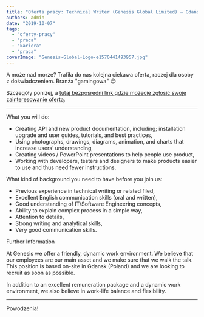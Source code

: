 ```yaml
---
title: "Oferta pracy: Technical Writer (Genesis Global Limited) – Gdańsk"
authors: admin
date: "2019-10-07"
tags:
  - "oferty-pracy"
  - "praca"
  - "kariera"
  - "praca"
coverImage: "Genesis-Global-Logo-e1570441493957.jpg"
---
```


A może nad morze? Trafiła do nas kolejna ciekawa oferta, raczej dla osoby z
doświadczeniem. Branża "gamingowa" 😊

<!--truncate-->

Szczegóły poniżej, a
[tutaj bezpośredni link gdzie możecie zgłosić swoje zainteresowanie ofertą](https://boards.greenhouse.io/genesisgloballimited/jobs/4465386002?gh_src=71512ac12).

---

What you will do:

- Creating API and new product documentation, including; installation upgrade
  and user guides, tutorials, and best practices,
- Using photographs, drawings, diagrams, animation, and charts that increase
  users’ understanding,
- Creating videos / PowerPoint presentations to help people use product,
- Working with developers, testers and designers to make products easier to use
  and thus need fewer instructions.

What kind of background you need to have before you join us:

- Previous experience in technical writing or related filed,
- Excellent English communication skills (oral and written),
- Good understanding of IT/Software Engineering concepts,
- Ability to explain complex process in a simple way,
- Attention to details,
- Strong writing and analytical skills,
- Very good communication skills.

Further Information

At Genesis we offer a friendly, dynamic work environment. We believe that our
employees are our main asset and we make sure that we walk the talk. This
position is based on-site in Gdansk (Poland) and we are looking to recruit as
soon as possible.

In addition to an excellent remuneration package and a dynamic work environment,
we also believe in work-life balance and flexibility.

---

Powodzenia!
